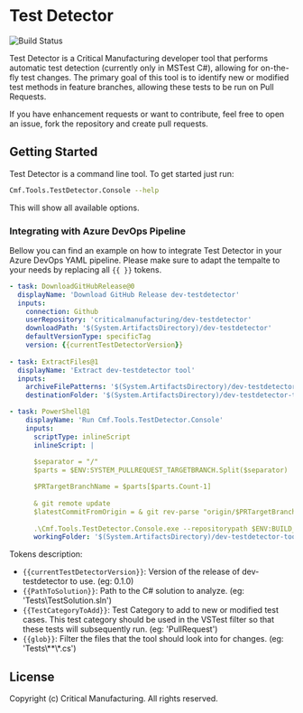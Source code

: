 # Test Detector

![Build Status](https://github.com/criticalmanufacturing/dev-testdetector/workflows/.NET%20Core/badge.svg)

Test Detector is a Critical Manufacturing developer tool that performs automatic test detection (currently only in MSTest C#), allowing for on-the-fly test changes.
The primary goal of this tool is to identify new or modified test methods in feature branches, allowing these tests to be run on Pull Requests.

If you have enhancement requests or want to contribute, feel free to open an issue, fork the repository and create pull requests.

## Getting Started

Test Detector is a command line tool. To get started just run:

```sh
Cmf.Tools.TestDetector.Console --help
```

This will show all available options.

### Integrating with Azure DevOps Pipeline

Bellow you can find an example on how to integrate Test Detector in your Azure DevOps YAML pipeline. Please make sure to adapt the tempalte to your needs by replacing all ```{{ }}``` tokens.

```yml
- task: DownloadGitHubRelease@0
  displayName: 'Download GitHub Release dev-testdetector'
  inputs:
    connection: Github
    userRepository: 'criticalmanufacturing/dev-testdetector'
    downloadPath: '$(System.ArtifactsDirectory)/dev-testdetector'
    defaultVersionType: specificTag
    version: {{currentTestDetectorVersion}}
    
- task: ExtractFiles@1
  displayName: 'Extract dev-testdetector tool'
  inputs:
    archiveFilePatterns: '$(System.ArtifactsDirectory)/dev-testdetector/*.zip'
    destinationFolder: '$(System.ArtifactsDirectory)/dev-testdetector-tool'

- task: PowerShell@1
    displayName: 'Run Cmf.Tools.TestDetector.Console'
    inputs:
      scriptType: inlineScript
      inlineScript: |
      
      $separator = "/"
      $parts = $ENV:SYSTEM_PULLREQUEST_TARGETBRANCH.Split($separator)

      $PRTargetBranchName = $parts[$parts.Count-1]
    
      & git remote update
      $latestCommitFromOrigin = & git rev-parse "origin/$PRTargetBranchName"
      
      .\Cmf.Tools.TestDetector.Console.exe --repositorypath $ENV:BUILD_SOURCESDIRECTORY --testsolutionpath $ENV:BUILD_SOURCESDIRECTORY/{{PathToSolution}} --testcategory "{{TestCategoryToAdd}}" --sourcecommitid $ENV:BUILD_SOURCEVERSION --targetcommitid $latestCommitFromOrigin --filter "{{glob}}"
      workingFolder: '$(System.ArtifactsDirectory)/dev-testdetector-tool'
```

Tokens description:
- ```{{currentTestDetectorVersion}}```: Version of the release of dev-testdetector to use. (eg: 0.1.0)
- ```{{PathToSolution}}```: Path to the C# solution to analyze. (eg: 'Tests\TestSolution.sln')
- ```{{TestCategoryToAdd}}```: Test Category to add to new or modified test cases. This test category should be used in the VSTest filter so that these tests will subsequently run.  (eg: 'PullRequest')
- ```{{glob}}```: Filter the files that the tool should look into for changes. (eg: 'Tests\\*\*\\\*.cs')

## License

Copyright (c) Critical Manufacturing. All rights reserved.
